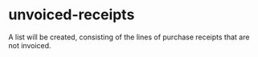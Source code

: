 # unvoiced-receipts
A list will be created, consisting of the lines of purchase receipts that are not invoiced. 
